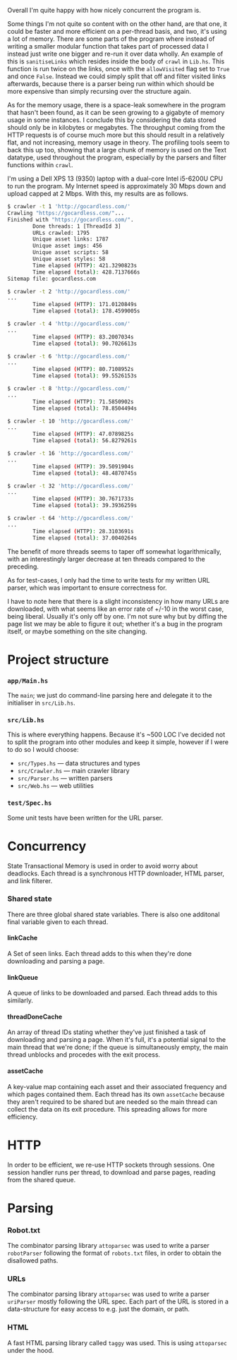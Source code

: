 
Overall I'm quite happy with how nicely concurrent the program is.

Some things I'm not quite so content with on the other hand, are that one,
it could be faster and more efficient on a per-thread basis, and two, it's
using a lot of memory.
There are some parts
of the program where instead of writing a smaller modular function that takes
part of processed data I instead just write one bigger and re-run it over data
wholly. An example of this is `sanitiseLinks` which resides inside the body of
`crawl` in `Lib.hs`. This function is run twice on the links, once with the
`allowVisited` flag set to `True` and once `False`. Instead we could simply
split that off and filter visited links afterwards, because there is a parser
being run within which should be more expensive than simply recursing over the
structure again.

As for the memory usage, there is a space-leak somewhere in the program that hasn't
been found, as it can be seen growing to a gigabyte of memory
usage in some instances. I conclude this by considering the data stored should
only be in kilobytes or megabytes.
The throughput coming from the HTTP requests is of course much more but this
should result in a relatively flat, and not increasing, memory usage in theory.
The profiling tools seem to back this up too, showing that a large chunk of
memory is used on the Text datatype, used throughout the program, especially
by the parsers and filter functions within `crawl`.

I'm using a Dell XPS 13 (9350) laptop with a dual-core Intel i5-6200U CPU to
run the program. My Internet speed is approximately 30 Mbps down and upload
capped at 2 Mbps. With this, my results are as follows.

```sh
$ crawler -t 1 'http://gocardless.com/'
Crawling "https://gocardless.com/"...
Finished with "https://gocardless.com/".
        Done threads: 1 [ThreadId 3]
        URLs crawled: 1795
        Unique asset links: 1787
        Unique asset imgs: 456
        Unique asset scripts: 58
        Unique asset styles: 58
        Time elapsed (HTTP): 421.3290823s
        Time elapsed (total): 428.7137666s
Sitemap file: gocardless.com

$ crawler -t 2 'http://gocardless.com/'
...
        Time elapsed (HTTP): 171.0120849s
        Time elapsed (total): 178.4599005s

$ crawler -t 4 'http://gocardless.com/'
...
        Time elapsed (HTTP): 83.2007034s
        Time elapsed (total): 90.7026613s

$ crawler -t 6 'http://gocardless.com/'
...
        Time elapsed (HTTP): 80.7108952s
        Time elapsed (total): 99.5526153s

$ crawler -t 8 'http://gocardless.com/'
...
        Time elapsed (HTTP): 71.5850902s
        Time elapsed (total): 78.8504494s

$ crawler -t 10 'http://gocardless.com/'
...
        Time elapsed (HTTP): 47.0789825s
        Time elapsed (total): 56.8279261s

$ crawler -t 16 'http://gocardless.com/'
...
        Time elapsed (HTTP): 39.5091904s
        Time elapsed (total): 48.4870745s

$ crawler -t 32 'http://gocardless.com/'
...
        Time elapsed (HTTP): 30.7671733s
        Time elapsed (total): 39.3936259s

$ crawler -t 64 'http://gocardless.com/'
...
        Time elapsed (HTTP): 28.3103691s
        Time elapsed (total): 37.0040264s

```

The benefit of more threads seems to taper off somewhat logarithmically, with
an interestingly larger decrease at ten threads compared to the preceding.

As for test-cases, I only had the time to write tests for my written URL parser,
which was important to ensure correctness for.

I have to note here that there
is a slight inconsistency in how many URLs are downloaded, with what seems
like an error rate of +/-10 in the worst case, being liberal. Usually it's only
off by one. I'm not sure why but by diffing the page list we may be able to
figure it out; whether it's a bug in the program itself, or maybe something on
the site changing.

# Project structure

### `app/Main.hs`

The `main`; we just do command-line parsing here and delegate it to the
initialiser in `src/Lib.hs`.

### `src/Lib.hs`

This is where everything happens. Because it's ~500 LOC I've decided not to
split the program into other modules and keep it simple, however if I were to
do so I would choose:

* `src/Types.hs` — data structures and types
* `src/Crawler.hs` — main crawler library
* `src/Parser.hs` — written parsers
* `src/Web.hs` — web utilities

### `test/Spec.hs`

Some unit tests have been written for the URL parser.

# Concurrency

State Transactional Memory is used in order to avoid worry about deadlocks.
Each thread is a synchronous HTTP downloader, HTML parser, and link filterer.

### Shared state

There are three global shared state variables. There is also
one additonal final variable given to each thread.

#### linkCache

A Set of seen links. Each thread adds to this when they're done downloading and
parsing a page.

#### linkQueue

A queue of links to be downloaded and parsed. Each thread adds to this similarly.

#### threadDoneCache

An array of thread IDs stating whether they've just finished a task of
downloading and parsing a page. When it's full, it's a potential signal to the
main thread that we're done; if the queue is simultaneously empty, the main
thread unblocks and procedes with the exit process.

#### assetCache

A key-value map containing each asset and their associated frequency and which
pages contained them. Each thread has its own `assetCache` because they aren't
required to be shared but are needed so the main thread can collect the data on
its exit procedure. This spreading allows for more efficiency.

# HTTP

In order to be efficient, we re-use HTTP sockets through sessions. One session
handler runs per thread, to download and parse pages, reading from the shared
queue.

# Parsing

### Robot.txt

The combinator parsing library `attoparsec` was used to write a parser `robotParser`
following the format of `robots.txt` files, in order to obtain the disallowed
paths.

### URLs

The combinator parsing library `attoparsec` was used to write a parser `uriParser`
mostly following the URL spec. Each part of the URL is stored in a
data-structure for easy access to e.g. just the domain, or path.

### HTML

A fast HTML parsing library called `taggy` was used. This is using `attoparsec`
under the hood.

